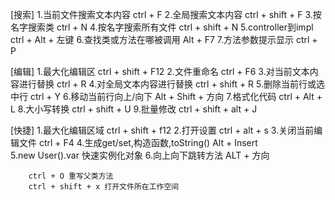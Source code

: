 [搜索]
    1.当前文件搜索文本内容      ctrl + F
    2.全局搜索文本内容         ctrl + shift + F
    3.按名字搜索类            ctrl + N
    4.按名字搜索所有文件        ctrl + shift + N
    5.controller到impl      ctrl + Alt + 左键
    6.查找类或方法在哪被调用    Alt + F7
    7.方法参数提示显示         ctrl + P
    
[编辑]
    1.最大化编辑区            ctrl + shift + F12
    2.文件重命名              ctrl + F6
    3.对当前文本内容进行替换    ctrl + R
    4.对全局文本内容进行替换    ctrl + shift + R
    5.删除当前行或选中行        ctrl + Y
    6.移动当前行向上/向下         Alt + Shift + 方向
    7.格式化代码              ctrl + Alt + L
    8.大小写转换              ctrl + shift + U
    9.批量修改                ctrl + shift + alt + J

[快捷]
    1.最大化编辑区域           ctrl + shift + f12
    2.打开设置               ctrl + alt + s
    3.关闭当前编辑文件          ctrl + F4
    4.生成get/set,构造函数,toString()  Alt + Insert	
    5.new User().var       快速实例化对象
    6.向上向下跳转方法         ALT + 方向
    
    
		ctrl + O 重写父类方法       
		ctrl + shift + x 打开文件所在工作空间

